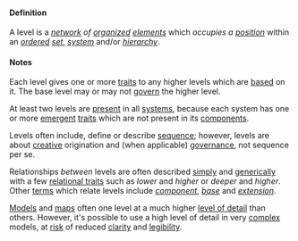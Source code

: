 #### Definition

A level is a *[network](https://github.com/gcassel/Modular-Organization-Terminology/blob/master/terms/network.md) of [organized](https://github.com/gcassel/Modular-Organization-Terminology/blob/master/terms/organization.md) [elements](https://github.com/gcassel/Modular-Organization-Terminology/blob/master/terms/element.md)* which *occupies a [position](https://github.com/gcassel/Modular-Organization-Terminology/blob/master/terms/position.md)* within an *[ordered](https://github.com/gcassel/Modular-Organization-Terminology/blob/master/terms/order.md) [set](https://github.com/gcassel/Modular-Organization-Terminology/blob/master/terms/set.md)*, *[system](https://github.com/gcassel/Modular-Organization-Terminology/blob/master/system.md)* and/or *[hierarchy](https://github.com/gcassel/Modular-Organization-Terminology/blob/master/terms/hierarchy.md)*.

#### Notes

Each level gives one or more [traits](https://github.com/gcassel/Modular-Organization-Terminology/blob/master/terms/trait.md) to any higher levels which are [based](https://github.com/gcassel/Modular-Organization-Terminology/blob/master/terms/base.md) on it.  The base level may or may not [govern](https://github.com/gcassel/Modular-Organizing-Terminology/blob/master/terms/govern.md) the higher level.

At least two levels are [present](https://github.com/gcassel/Modular-Organization-Terminology/blob/master/terms/presence.md) in all [systems](https://github.com/gcassel/Modular-Organization-Terminology/blob/master/terms/system.md), because each system has one or more [emergent](https://github.com/gcassel/Modular-Organization-Terminology/blob/master/terms/emerge.md) [traits](https://github.com/gcassel/Modular-Organization-Terminology/blob/master/terms/trait.md) which are not present in its [components](https://github.com/gcassel/Modular-Organization-Terminology/blob/master/terms/component.md).

Levels often include, define or describe [sequence](https://github.com/gcassel/Modular-Organization-Terminology/blob/master/terms/sequence.md); however, levels are about [creative](https://github.com/gcassel/Modular-Organization-Terminology/blob/master/terms/create.md) origination and (when applicable) [governance](https://github.com/gcassel/Modular-Organizing-Terminology/blob/master/terms/govern.md), not sequence per se.
		
Relationships *between* levels are often described [simply](https://github.com/gcassel/Modular-Organization-Terminology/blob/master/terms/simplicity.md) and [generically](https://github.com/gcassel/Modular-Organization-Terminology/blob/master/terms/generic.md) with a few [relational traits](https://github.com/gcassel/Modular-Organization-Terminology/blob/master/terms/relational-trait.md) such as *lower* and *higher* or *deeper* and *higher*.   Other [terms](https://github.com/gcassel/Modular-Organization-Terminology/blob/master/terms/term.md) which relate levels include *[component](https://github.com/gcassel/Modular-Organization-Terminology/blob/master/terms/component.md)*, *[base](https://github.com/gcassel/Modular-Organization-Terminology/blob/master/terms/base.md)* and *[extension](https://github.com/gcassel/Modular-Organization-Terminology/blob/master/terms/extend.md)*.
		
[Models](https://github.com/gcassel/Modular-Organization-Terminology/blob/master/terms/model.md) and [maps](https://github.com/gcassel/Modular-Organization-Terminology/blob/master/terms/map.md) often one level at a much higher [level of detail](https://github.com/gcassel/Modular-Organization-Terminology/blob/master/terms/level-of-detail.md) than others.  However, it's possible to use a high level of detail in very [complex](https://github.com/gcassel/Modular-Organization-Terminology/blob/master/terms/complex.md) models, at [risk](https://github.com/gcassel/Modular-Organization-Terminology/blob/master/terms/risk.md) of reduced [clarity](https://github.com/gcassel/Modular-Organization-Terminology/blob/master/terms/clarity.md) and [legibility](https://github.com/gcassel/Modular-Organization-Terminology/blob/master/terms/legibility.md).
